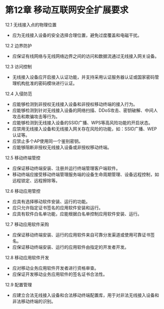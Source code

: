 # 第12章 移动互联网安全扩展要求

12.1 无线接入点的物理位置
- 应为无线接入设备的安全选择合理位置，避免过度覆盖和电磁干扰。

12.2 边界防护
- 应保证有线网络与无线网络边界之间的访问和数据流通过无线接入网关设备。

12.3 访问控制
- 无线接入设备应开启接入认证功能，并支持采用认证服务器认证或国家密码管理机构批准的密码模块进行认证。

12.4 入侵防范
- 应能够检测到非授权无线接入设备和非授权移动终端的接入行为。
- 应能够检测到针对无线接入设备的网络扫描、DDoS攻击、密钥破解、中间人攻击和欺骗攻击等行为。
- 应能够检测到无线接入设备的SSID广播、WPS等高风险功能的开启状态。
- 应禁用无线接入设备和无线接入网关存在风险的功能，如：SSID广播、WEP认证等。
- 应禁止多个AP使用同一个鉴别密钥。
- 应能够阻断非授权无线接入设备或非授权移动终端。

12.5 移动终端管控
- 应保证移动终端安装、注册并运行终端管理客户端软件。
- 移动终端应接受移动终端管理服务端的设备生命周期管理、设备远程控制，如远程锁定、远程擦除等。

12.6 移动应用管控
- 应具有选择移动软件安装、运行的功能。
- 应只允许指定证书签名的应用软件安装和运行。
- 应具有软件白名单功能，应能根据白名单控制应用软件安装、运行。

12.7 移动应用软件采购
- 应保证移动终端安装、运行的应用软件来自可靠分发渠道或使用可靠证书签名。
- 应保证移动终端安装、运行的应用软件由指定的开发者开发。

12.8 移动应用软件开发
- 应对移动业务应用软件开发者进行资格审查。
- 应保证开发移动业务应用软件的签名证书合法性。

12.9 配置管理
- 应建立合法无线接入设备和合法移动终端配置库，用于对非法无线接入设备和非法移动终端的识别。